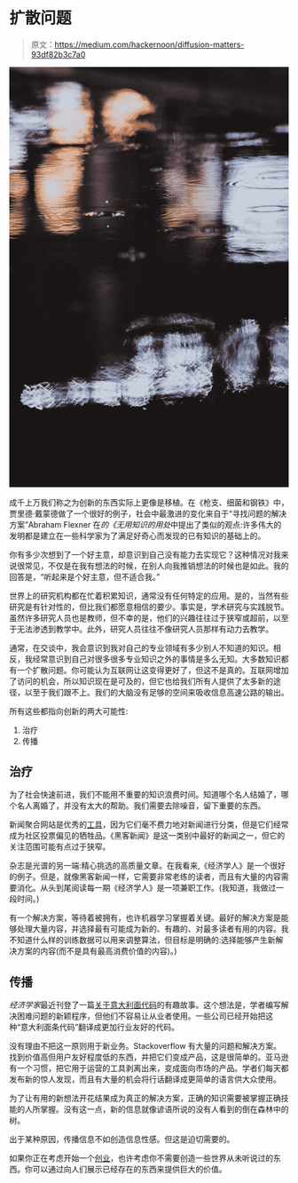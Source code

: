 # 扩散问题

> 原文：<https://medium.com/hackernoon/diffusion-matters-93df82b3c7a0>

![](img/893ab61c0263b35a47ca5095b4d868ee.png)

成千上万我们称之为创新的东西实际上更像是移植。在《枪支、细菌和钢铁》中，贾里德·戴蒙德做了一个很好的例子，社会中最激进的变化来自于“寻找问题的解决方案”Abraham Flexner 在*的《无用知识的用处*中提出了类似的观点:许多伟大的发明都是建立在一些科学家为了满足好奇心而发现的已有知识的基础上的。

你有多少次想到了一个好主意，却意识到自己没有能力去实现它？这种情况对我来说很常见，不仅是在我有想法的时候，在别人向我推销想法的时候也是如此。我的回答是，“听起来是个好主意，但不适合我。”

世界上的研究机构都在忙着积累知识，通常没有任何特定的应用。是的，当然有些研究是有针对性的，但比我们都愿意相信的要少。事实是，学术研究与实践脱节。虽然许多研究人员也是教师，但不幸的是，他们的兴趣往往过于狭窄或超前，以至于无法渗透到教学中。此外，研究人员往往不像研究人员那样有动力去教学。

通常，在交谈中，我会意识到我对自己的专业领域有多少别人不知道的知识。相反，我经常意识到自己对很多很多专业知识之外的事情是多么无知。大多数知识都有一个扩散问题。你可能认为互联网让这变得更好了，但这不是真的。互联网增加了访问的机会，所以知识现在是可及的，但它也给我们所有人提供了太多新的途径，以至于我们跟不上。我们的大脑没有足够的空间来吸收信息高速公路的输出。

所有这些都指向创新的两大可能性:

1.  治疗
2.  传播

## 治疗

为了社会快速前进，我们不能用不重要的知识浪费时间。知道哪个名人结婚了，哪个名人离婚了，并没有太大的帮助。我们需要去除噪音，留下重要的东西。

新闻聚合网站是优秀的[工具](https://hackernoon.com/tagged/tools)，因为它们毫不费力地对新闻进行分类，但是它们经常成为社区投票偏见的牺牲品。《黑客新闻》是这一类别中最好的新闻之一，但它的关注范围可能有点过于狭窄。

杂志是光谱的另一端:精心挑选的高质量文章。在我看来,《经济学人》是一个很好的例子。但是，就像黑客新闻一样，它需要非常老练的读者，而且有大量的内容需要消化。从头到尾阅读每一期《经济学人》是一项兼职工作。(我知道，我做过一段时间。)

有一个解决方案，等待着被拥有，也许机器学习掌握着关键。最好的解决方案是能够处理大量内容，并选择最有可能成为新的、有趣的、对最多读者有用的内容。我不知道什么样的训练数据可以用来调整算法，但目标是明确的:选择能够产生新解决方案的内容(而不是具有最高消费价值的内容)。)

## 传播

*经济学家*最近刊登了一篇[关于意大利面代码](https://www.economist.com/news/science-and-technology/21695377-professors-unprofessional-programs-have-created-new-profession-more)的有趣故事。这个想法是，学者编写解决困难问题的新颖程序，但他们不容易让从业者使用。一些公司已经开始把这种“意大利面条代码”翻译成更加行业友好的代码。

没有理由不把这一原则用于新业务。Stackoverflow 有大量的问题和解决方案。找到价值高但用户友好程度低的东西，并把它们变成产品，这是很简单的。亚马逊有一个习惯，把它用于运营的工具剥离出来，变成面向市场的产品。学者们每天都发布新的惊人发现，而且有大量的机会将行话翻译成更简单的语言供大众使用。

为了让有用的新想法开花结果成为真正的解决方案，正确的知识需要被掌握正确技能的人所掌握。没有这一点，新的信息就像谚语所说的没有人看到的倒在森林中的树。

出于某种原因，传播信息不如创造信息性感。但这是迫切需要的。

如果你正在考虑开始一个[创业](https://hackernoon.com/tagged/startup)，也许考虑你不需要创造一些世界从未听说过的东西。你可以通过向人们展示已经存在的东西来提供巨大的价值。